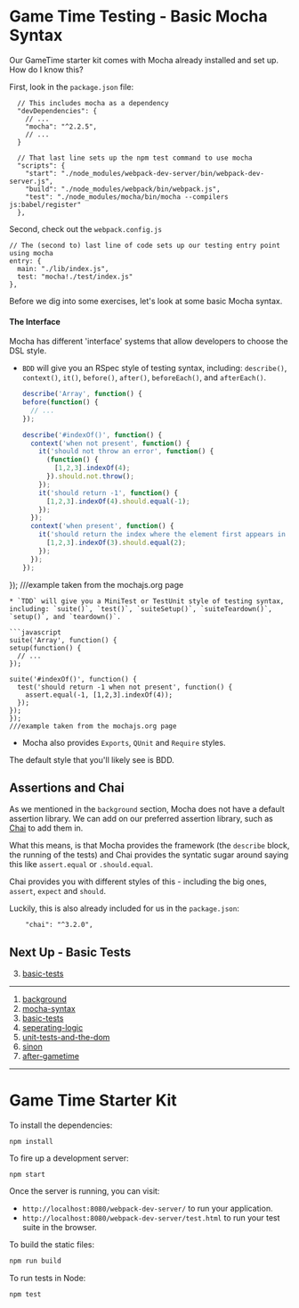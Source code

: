 # Game Time Testing - Basic Mocha Syntax

Our GameTime starter kit comes with Mocha already installed and set up. How do I know this?

First, look in the `package.json` file:

```
  // This includes mocha as a dependency
  "devDependencies": {
    // ...
    "mocha": "^2.2.5",
    // ...
  }
```

```
  // That last line sets up the npm test command to use mocha
  "scripts": {
    "start": "./node_modules/webpack-dev-server/bin/webpack-dev-server.js",
    "build": "./node_modules/webpack/bin/webpack.js",
    "test": "./node_modules/mocha/bin/mocha --compilers js:babel/register"
  },
```

Second, check out the `webpack.config.js`

```
// The (second to) last line of code sets up our testing entry point using mocha
entry: {
  main: "./lib/index.js",
  test: "mocha!./test/index.js"
},
```

Before we dig into some exercises, let's look at some basic Mocha syntax.

#### The Interface
Mocha has different 'interface' systems that allow developers to choose the DSL style.

* `BDD` will give you an RSpec style of testing syntax, including: `describe()`, `context()`, `it()`, `before()`, `after()`, `beforeEach()`, and `afterEach()`.
  ```javascript
  describe('Array', function() {
  before(function() {
    // ...
  });

  describe('#indexOf()', function() {
    context('when not present', function() {
      it('should not throw an error', function() {
        (function() {
          [1,2,3].indexOf(4);
        }).should.not.throw();
      });
      it('should return -1', function() {
        [1,2,3].indexOf(4).should.equal(-1);
      });
    });
    context('when present', function() {
      it('should return the index where the element first appears in the array', function() {
        [1,2,3].indexOf(3).should.equal(2);
      });
    });
  });
});
///example taken from the mochajs.org page
  ```
* `TDD` will give you a MiniTest or TestUnit style of testing syntax, including: `suite()`, `test()`, `suiteSetup()`, `suiteTeardown()`, `setup()`, and `teardown()`.

  ```javascript
  suite('Array', function() {
  setup(function() {
    // ...
  });

  suite('#indexOf()', function() {
    test('should return -1 when not present', function() {
      assert.equal(-1, [1,2,3].indexOf(4));
    });
  });
});
///example taken from the mochajs.org page
  ```
  * Mocha also provides `Exports`, `QUnit` and `Require` styles.

The default style that you'll likely see is BDD.

## Assertions and Chai

As we mentioned in the `background` section, Mocha does not have a default assertion library. We can add on our preferred assertion library, such as [Chai](http://chaijs.com/) to add them in.

What this means, is that Mocha provides the framework (the `describe` block, the running of the tests) and Chai provides the syntatic sugar around saying this like `assert.equal` or `.should.equal`.

Chai provides you with different styles of this - including the big ones, `assert`, `expect` and `should`.

Luckily, this is also already included for us in the `package.json`:

```
    "chai": "^3.2.0",
```


## Next Up - Basic Tests

3. [basic-tests](https://github.com/turingschool-examples/gametime-testing-journey/tree/basic-tests)

----

1. [background](https://github.com/turingschool-examples/gametime-testing-journey/tree/background)
2. [mocha-syntax](https://github.com/turingschool-examples/gametime-testing-journey/tree/mocha-syntax)
3. [basic-tests](https://github.com/turingschool-examples/gametime-testing-journey/tree/basic-tests)
4. [seperating-logic](https://github.com/turingschool-examples/gametime-testing-journey/tree/seperating-logic)
5. [unit-tests-and-the-dom](https://github.com/turingschool-examples/gametime-testing-journey/tree/unit-tests-and-the-dom)
6. [sinon](https://github.com/turingschool-examples/gametime-testing-journey/tree/sinon)
7. [after-gametime](https://github.com/turingschool-examples/gametime-testing-journey/tree/after-gametime)

-----
# Game Time Starter Kit

To install the dependencies:

```
npm install
```

To fire up a development server:

```
npm start
```

Once the server is running, you can visit:

* `http://localhost:8080/webpack-dev-server/` to run your application.
* `http://localhost:8080/webpack-dev-server/test.html` to run your test suite in the browser.

To build the static files:

```js
npm run build
```


To run tests in Node:

```js
npm test
```
